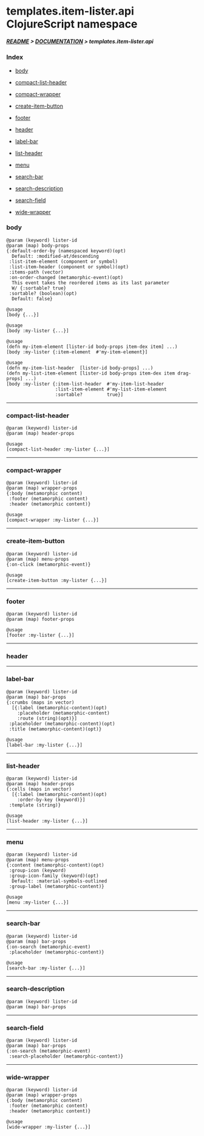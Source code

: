 
# templates.item-lister.api ClojureScript namespace

##### [README](../../../../README.md) > [DOCUMENTATION](../../../COVER.md) > templates.item-lister.api

### Index

- [body](#body)

- [compact-list-header](#compact-list-header)

- [compact-wrapper](#compact-wrapper)

- [create-item-button](#create-item-button)

- [footer](#footer)

- [header](#header)

- [label-bar](#label-bar)

- [list-header](#list-header)

- [menu](#menu)

- [search-bar](#search-bar)

- [search-description](#search-description)

- [search-field](#search-field)

- [wide-wrapper](#wide-wrapper)

### body

```
@param (keyword) lister-id
@param (map) body-props
{:default-order-by (namespaced keyword)(opt)
  Default: :modified-at/descending
 :list-item-element (component or symbol)
 :list-item-header (component or symbol)(opt)
 :items-path (vector)
 :on-order-changed (metamorphic-event)(opt)
  This event takes the reordered items as its last parameter
  W/ {:sortable? true}
 :sortable? (boolean)(opt)
  Default: false}
```

```
@usage
[body {...}]
```

```
@usage
[body :my-lister {...}]
```

```
@usage
(defn my-item-element [lister-id body-props item-dex item] ...)
[body :my-lister {:item-element  #'my-item-element}]
```

```
@usage
(defn my-item-list-header  [lister-id body-props] ...)
(defn my-list-item-element [lister-id body-props item-dex item drag-props] ...)
[body :my-lister {:item-list-header  #'my-item-list-header
                  :list-item-element #'my-list-item-element
                  :sortable?         true}]
```

---

### compact-list-header

```
@param (keyword) lister-id
@param (map) header-props
```

```
@usage
[compact-list-header :my-lister {...}]
```

---

### compact-wrapper

```
@param (keyword) lister-id
@param (map) wrapper-props
{:body (metamorphic content)
 :footer (metamorphic content)
 :header (metamorphic content)}
```

```
@usage
[compact-wrapper :my-lister {...}]
```

---

### create-item-button

```
@param (keyword) lister-id
@param (map) menu-props
{:on-click (metamorphic-event)}
```

```
@usage
[create-item-button :my-lister {...}]
```

---

### footer

```
@param (keyword) lister-id
@param (map) footer-props
```

```
@usage
[footer :my-lister {...}]
```

---

### header

---

### label-bar

```
@param (keyword) lister-id
@param (map) bar-props
{:crumbs (maps in vector)
  [{:label (metamorphic-content)(opt)
    :placeholder (metamorphic-content)
    :route (string)(opt)}]
 :placeholder (metamorphic-content)(opt)
 :title (metamorphic-content)(opt)}
```

```
@usage
[label-bar :my-lister {...}]
```

---

### list-header

```
@param (keyword) lister-id
@param (map) header-props
{:cells (maps in vector)
  [{:label (metamorphic-content)(opt)
    :order-by-key (keyword)}]
 :template (string)}
```

```
@usage
[list-header :my-lister {...}]
```

---

### menu

```
@param (keyword) lister-id
@param (map) menu-props
{:content (metamorphic-content)(opt)
 :group-icon (keyword)
 :group-icon-family (keyword)(opt)
  Default: :material-symbols-outlined
 :group-label (metamorphic-content)}
```

```
@usage
[menu :my-lister {...}]
```

---

### search-bar

```
@param (keyword) lister-id
@param (map) bar-props
{:on-search (metamorphic-event)
 :placeholder (metamorphic-content)}
```

```
@usage
[search-bar :my-lister {...}]
```

---

### search-description

```
@param (keyword) lister-id
@param (map) bar-props
```

---

### search-field

```
@param (keyword) lister-id
@param (map) bar-props
{:on-search (metamorphic-event)
 :search-placeholder (metamorphic-content)}
```

---

### wide-wrapper

```
@param (keyword) lister-id
@param (map) wrapper-props
{:body (metamorphic content)
 :footer (metamorphic content)
 :header (metamorphic content)}
```

```
@usage
[wide-wrapper :my-lister {...}]
```